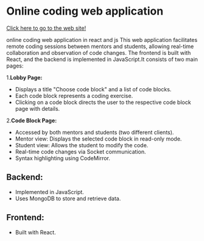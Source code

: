 # Online coding web application
[Click here to go to the web site!](https://onlinecodingappp230698-a6f964b69b49.herokuapp.com/)

online coding web application in react and js
This web application facilitates remote coding sessions between mentors and students, allowing real-time collaboration and observation of code changes. The frontend is built with React, and the backend is implemented in JavaScript.It consists of two main pages:

1.**Lobby Page:**
   - Displays a title "Choose code block" and a list of code blocks.
   - Each code block represents a coding exercise.
   - Clicking on a code block directs the user to the respective code block page with details.

2.**Code Block Page:**

   - Accessed by both mentors and students (two different clients).
   - Mentor view: Displays the selected code block in read-only mode.
   - Student view: Allows the student to modify the code.
   - Real-time code changes via Socket communication.
   - Syntax highlighting using CodeMirror.
## Backend:
   - Implemented in JavaScript.
   - Uses MongoDB to store and retrieve data.

## Frontend:
   - Built with React.
